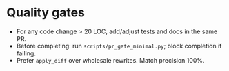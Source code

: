# Quality gates
- For any code change > 20 LOC, add/adjust tests and docs in the same PR.
- Before completing: run `scripts/pr_gate_minimal.py`; block completion if failing.
- Prefer `apply_diff` over wholesale rewrites. Match precision 100%.
